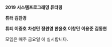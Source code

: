 
__**2019 시스템프로그래밍 튜터링**__


**튜터 김찬경**


**튜티 이중호**
    **차성민**
    **정원영**
    **한윤호**
    **이창민**
    **이용준**
    **김동현**
    
    
모임은 매주 금요일 에 실시합니다.




